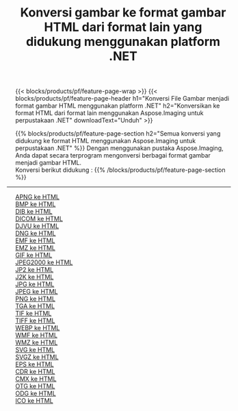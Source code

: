 ﻿---
title: Konversi gambar ke format gambar HTML dari format lain yang didukung menggunakan platform .NET 
weight: 3920
url: /id/net/conversion/to/html 
lang: id
langdirlevel: 2
locales: zh-hans,ja,it,ru,de,es,fr,nl,id,lt,pl,pt,vi,tr,ko,zh-hant,ar,hi,th,sv,cs,uk,he
description: Menggunakan Aspose.Imaging untuk pustaka .NET, mudah untuk mengonversi ke HTML dari format gambar lain yang didukung
---

{{< blocks/products/pf/feature-page-wrap >}}
{{< blocks/products/pf/feature-page-header h1="Konversi File Gambar menjadi format gambar HTML menggunakan platform .NET" h2="Konversikan ke format HTML dari format lain menggunakan Aspose.Imaging untuk perpustakaan .NET" downloadText="Unduh" >}}


{{% blocks/products/pf/feature-page-section  h2="Semua konversi yang didukung ke format HTML menggunakan Aspose.Imaging untuk perpustakaan .NET" %}}
Dengan menggunakan pustaka Aspose.Imaging, Anda dapat secara terprogram mengonversi berbagai format gambar menjadi gambar HTML.
<br/>
Konversi berikut didukung :
{{% /blocks/products/pf/feature-page-section %}}
<div class="container-fluid productfamilypage bg-gray">
    <div class="convertypes bg-gray agp-content section">
        <div class="container">
		<hr style="margin-left:-20px;"/>
		<div class="row other-converters">
		    <div class='col-md-2 other-converter remove-lp remove-rp'><a href="/imaging/id/net/conversion/apng-to-html" >APNG ke HTML</a></div>
<div class='col-md-2 other-converter remove-lp remove-rp'><a href="/imaging/id/net/conversion/bmp-to-html" >BMP ke HTML</a></div>
<div class='col-md-2 other-converter remove-lp remove-rp'><a href="/imaging/id/net/conversion/dib-to-html" >DIB ke HTML</a></div>
<div class='col-md-2 other-converter remove-lp remove-rp'><a href="/imaging/id/net/conversion/dicom-to-html" >DICOM ke HTML</a></div>
<div class='col-md-2 other-converter remove-lp remove-rp'><a href="/imaging/id/net/conversion/djvu-to-html" >DJVU ke HTML</a></div>
<div class='col-md-2 other-converter remove-lp remove-rp'><a href="/imaging/id/net/conversion/dng-to-html" >DNG ke HTML</a></div>
<div class='col-md-2 other-converter remove-lp remove-rp'><a href="/imaging/id/net/conversion/emf-to-html" >EMF ke HTML</a></div>
<div class='col-md-2 other-converter remove-lp remove-rp'><a href="/imaging/id/net/conversion/emz-to-html" >EMZ ke HTML</a></div>
<div class='col-md-2 other-converter remove-lp remove-rp'><a href="/imaging/id/net/conversion/gif-to-html" >GIF ke HTML</a></div>
<div class='col-md-2 other-converter remove-lp remove-rp'><a href="/imaging/id/net/conversion/jpeg2000-to-html" >JPEG2000 ke HTML</a></div>
<div class='col-md-2 other-converter remove-lp remove-rp'><a href="/imaging/id/net/conversion/jp2-to-html" >JP2 ke HTML</a></div>
<div class='col-md-2 other-converter remove-lp remove-rp'><a href="/imaging/id/net/conversion/j2k-to-html" >J2K ke HTML</a></div>
<div class='col-md-2 other-converter remove-lp remove-rp'><a href="/imaging/id/net/conversion/jpg-to-html" >JPG ke HTML</a></div>
<div class='col-md-2 other-converter remove-lp remove-rp'><a href="/imaging/id/net/conversion/jpeg-to-html" >JPEG ke HTML</a></div>
<div class='col-md-2 other-converter remove-lp remove-rp'><a href="/imaging/id/net/conversion/png-to-html" >PNG ke HTML</a></div>
<div class='col-md-2 other-converter remove-lp remove-rp'><a href="/imaging/id/net/conversion/tga-to-html" >TGA ke HTML</a></div>
<div class='col-md-2 other-converter remove-lp remove-rp'><a href="/imaging/id/net/conversion/tif-to-html" >TIF ke HTML</a></div>
<div class='col-md-2 other-converter remove-lp remove-rp'><a href="/imaging/id/net/conversion/tiff-to-html" >TIFF ke HTML</a></div>
<div class='col-md-2 other-converter remove-lp remove-rp'><a href="/imaging/id/net/conversion/webp-to-html" >WEBP ke HTML</a></div>
<div class='col-md-2 other-converter remove-lp remove-rp'><a href="/imaging/id/net/conversion/wmf-to-html" >WMF ke HTML</a></div>
<div class='col-md-2 other-converter remove-lp remove-rp'><a href="/imaging/id/net/conversion/wmz-to-html" >WMZ ke HTML</a></div>
<div class='col-md-2 other-converter remove-lp remove-rp'><a href="/imaging/id/net/conversion/svg-to-html" >SVG ke HTML</a></div>
<div class='col-md-2 other-converter remove-lp remove-rp'><a href="/imaging/id/net/conversion/svgz-to-html" >SVGZ ke HTML</a></div>
<div class='col-md-2 other-converter remove-lp remove-rp'><a href="/imaging/id/net/conversion/eps-to-html" >EPS ke HTML</a></div>
<div class='col-md-2 other-converter remove-lp remove-rp'><a href="/imaging/id/net/conversion/cdr-to-html" >CDR ke HTML</a></div>
<div class='col-md-2 other-converter remove-lp remove-rp'><a href="/imaging/id/net/conversion/cmx-to-html" >CMX ke HTML</a></div>
<div class='col-md-2 other-converter remove-lp remove-rp'><a href="/imaging/id/net/conversion/otg-to-html" >OTG ke HTML</a></div>
<div class='col-md-2 other-converter remove-lp remove-rp'><a href="/imaging/id/net/conversion/odg-to-html" >ODG ke HTML</a></div>
<div class='col-md-2 other-converter remove-lp remove-rp'><a href="/imaging/id/net/conversion/ico-to-html" >ICO ke HTML</a></div>
                </div>
        </div>
    </div>
</div>
<br/>

